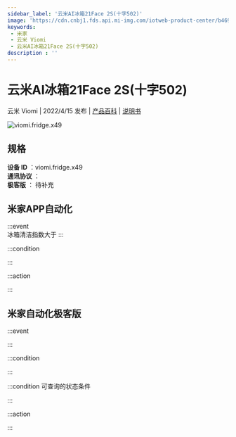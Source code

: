 ```yaml
---
sidebar_label: '云米AI冰箱21Face 2S(十字502)'
image: 'https://cdn.cnbj1.fds.api.mi-img.com/iotweb-product-center/b46933bc02784d5087dbd71f5cb04821_1648436773772.png?GalaxyAccessKeyId=AKVGLQWBOVIRQ3XLEW&Expires=9223372036854775807&Signature=sROJLLsPqE38R/EkIzWULRNhV8E='
keywords: 
 - 米家
 - 云米 Viomi
 - 云米AI冰箱21Face 2S(十字502)
description : ''
---
```

# 云米AI冰箱21Face 2S(十字502)

云米 Viomi | 2022/4/15 发布 | [产品百科](https://home.mi.com/webapp/content/baike/product/index.html?model=viomi.fridge.x49/) | [说明书](https://home.mi.com/views/introduction.html?model=viomi.fridge.x49&region=cn)

![viomi.fridge.x49](https://cdn.cnbj1.fds.api.mi-img.com/iotweb-product-center/b46933bc02784d5087dbd71f5cb04821_1648436773772.png?GalaxyAccessKeyId=AKVGLQWBOVIRQ3XLEW&Expires=9223372036854775807&Signature=sROJLLsPqE38R/EkIzWULRNhV8E=)

## 规格  
> 
**设备 ID** ：viomi.fridge.x49  
**通讯协议** ：  
**极客版**  ： 待补充 


## 米家APP自动化  

:::event  
冰箱清洁指数大于
:::

:::condition  

:::

:::action   

:::

## 米家自动化极客版  

:::event  

:::

:::condition  

:::

:::condition 可查询的状态条件  

:::

:::action  

:::

        
